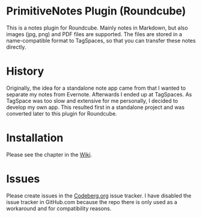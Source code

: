 # PrimitiveNotes Plugin (Roundcube)
This is a notes plugin for Roundcube. Mainly notes in Markdown, but also images (jpg, png) and PDF files are supported. The files are stored in a name-compatible format to TagSpaces, so that you can transfer these notes directly. 

# History
Originally, the idea for a standalone note app came from that I wanted to separate my notes from Evernote. Afterwards I ended up at TagSpaces. As TagSpace was too slow and extensive for me personally, I decided to develop my own app. This resulted first in a standalone project and was converted later to this plugin for Roundcube.

# Installation
Please see the chapter in the [Wiki](../../../../../Offerel/roundcube_primitivenotes/wiki/#installation).

# Issues
Please create issues in the [Codeberg.org](https://codeberg.org/Offerel/roundcube_primitivenotes/issues) issue tracker. I have disabled the issue tracker in GitHub.com because the repo there is only used as a workaround and for compatibility reasons.